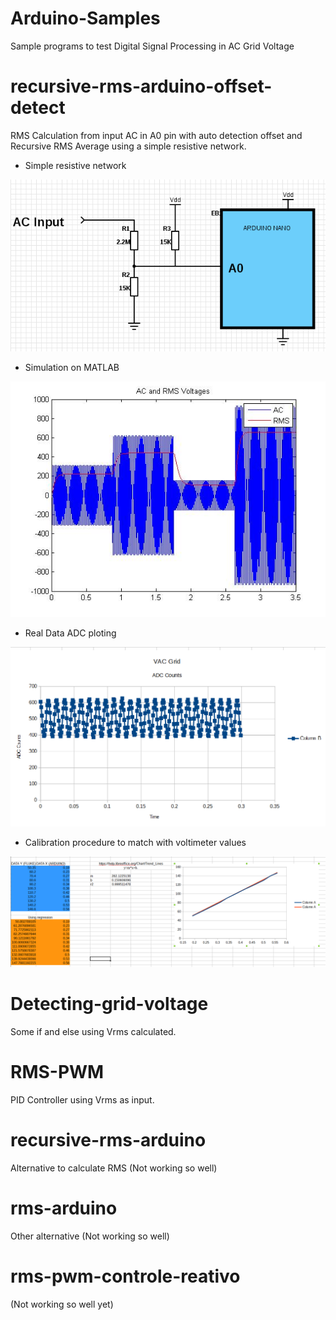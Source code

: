 # Arduino-Samples

Sample programs to test Digital Signal Processing in AC Grid Voltage

# recursive-rms-arduino-offset-detect

RMS Calculation from input AC in A0 pin with auto detection offset and Recursive RMS Average using a simple resistive network.

* Simple resistive network

![alt tag](https://github.com/Felipeasg/Arduino-Samples/blob/master/recursive-rms-arduino-offset-detect/scheme.png)

* Simulation on MATLAB

![alt tag](https://github.com/Felipeasg/Arduino-Samples/blob/master/recursive-rms-arduino-offset-detect/inputAC_RMS.jpg)

* Real Data ADC ploting

![alt tag](https://github.com/Felipeasg/Arduino-Samples/blob/master/recursive-rms-arduino-offset-detect/RealDataADC.PNG)

* Calibration procedure to match with voltimeter values

![alt tag](https://github.com/Felipeasg/Arduino-Samples/blob/master/recursive-rms-arduino-offset-detect/Calibration.PNG)


# Detecting-grid-voltage

Some if and else using Vrms calculated.

# RMS-PWM

PID Controller using Vrms as input.

# recursive-rms-arduino

Alternative to calculate RMS (Not working so well)

# rms-arduino

Other alternative (Not working so well)

# rms-pwm-controle-reativo

(Not working so well yet)
